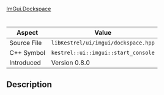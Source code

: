 [ImGui.Dockspace](index.md)
# 
| Aspect | Value |
| --- | --- |
| Source File | `libKestrel/ui/imgui/dockspace.hpp` |
| C++ Symbol | `kestrel::ui::imgui::start_console` |
| Introduced | Version 0.8.0 |
## Description
